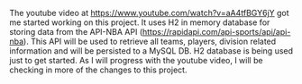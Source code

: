 The youtube video at https://www.youtube.com/watch?v=aA4tfBGY6jY got me started 
working on this project. It uses H2 in memory database for storing data from the 
API-NBA API (https://rapidapi.com/api-sports/api/api-nba). This API will be used
to retrieve all teams, players, division related information and will be 
persisted to a MySQL DB. H2 database is being used just to get started. As I will
progress with the youtube video, I will be checking in more of the changes to 
this project.